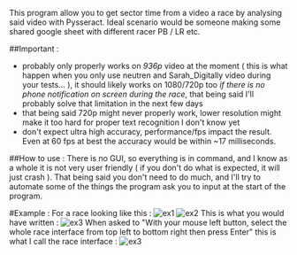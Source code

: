 This program allow you to get sector time from a video a race by analysing said video with Pysseract.
Ideal scenario would be someone making some shared google sheet with different racer PB / LR etc.

##Important :
- probably only properly works on *936p* video at the moment ( this is what happen when you only use neutren and Sarah_Digitally video during your tests... ), it should likely works on 1080/720p too *if there is no phone notification on screen during the race*, that being said I'll probably solve that limitation in the next few days
- that being said 720p might never properly work, lower resolution might make it too hard for proper text recognition I don't know yet
- don't expect ultra high accuracy, performance/fps impact the result. Even at 60 fps at best the accuracy would be within ~17 milliseconds.

##How to use :
There is no GUI, so everything is in command, and I know as a whole it is not very user friendly ( if you don't do what is expected, it will just crash ).
That being said you don't need to do much, and I'll try to automate some of the things the program ask you to input at the start of the program.

#Example :
For a race looking like this :
![ex1](https://i.imgur.com/yqjAGLT.png)
![ex2](https://i.imgur.com/mCQaDaV.png)
This is what you would have written :
![ex3](https://i.imgur.com/Z86tXU4.png)
When asked to "With your mouse left button, select the whole race interface from top left to bottom right then press Enter"
this is what I call the race interface :
![ex3](https://i.imgur.com/BpREiPt.png)

